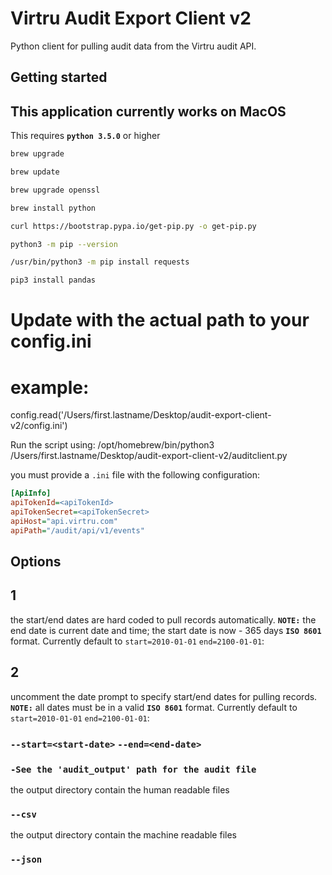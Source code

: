 # Virtru Audit Export Client v2

Python client for pulling audit data from the Virtru audit API.

## Getting started
## This application currently works on MacOS
This requires **`python 3.5.0`** or higher

```bash 
brew upgrade
````
```bash 
brew update
````
```bash 
brew upgrade openssl
````
```bash 
brew install python
````
```bash 
curl https://bootstrap.pypa.io/get-pip.py -o get-pip.py
````
```bash 
python3 -m pip --version
````
```bash 
/usr/bin/python3 -m pip install requests
````
```bash 
pip3 install pandas
````


# Update with the actual path to your config.ini
# example:
config.read('/Users/first.lastname/Desktop/audit-export-client-v2/config.ini') 


Run the script using:
/opt/homebrew/bin/python3 /Users/first.lastname/Desktop/audit-export-client-v2/auditclient.py


you must provide a `.ini` file with the following configuration:

```ini
[ApiInfo]
apiTokenId=<apiTokenId>
apiTokenSecret=<apiTokenSecret>
apiHost="api.virtru.com"
apiPath="/audit/api/v1/events"
```

## Options
## 1
the start/end dates are hard coded to pull records automatically.  **`NOTE:`** the end date is current date and time; the start date is now - 365 days **`ISO 8601`** format. Currently default to `start=2010-01-01` `end=2100-01-01`:

## 2
uncomment the date prompt to specify start/end dates for pulling records.  **`NOTE:`** all dates must be in a valid **`ISO 8601`** format. Currently default to `start=2010-01-01` `end=2100-01-01`:
### `--start=<start-date>`  `--end=<end-date>`

### `-See the 'audit_output' path for the audit file`

the output directory contain the human readable files
### `--csv`

the output directory contain the machine readable files
### `--json`